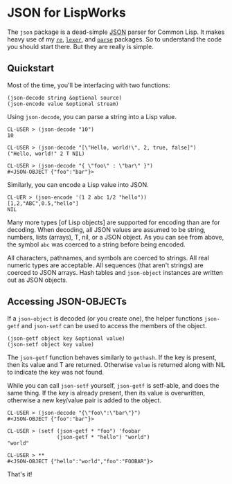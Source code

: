 # JSON for LispWorks

The `json` package is a dead-simple [JSON](http://www.json.org) parser for Common Lisp. It makes heavy use of my [`re`](http://github.com/massung/re), [`lexer`](http://github.com/massung/lexer), and [`parse`](http://github.com/massung/parse) packages. So to understand the code you should start there. But they are really is simple.

## Quickstart

Most of the time, you'll be interfacing with two functions:

    (json-decode string &optional source)
    (json-encode value &optional stream)

Using `json-decode`, you can parse a string into a Lisp value.

    CL-USER > (json-decode "10")
    10

    CL-USER > (json-decode "[\"Hello, world!\", 2, true, false]")
    ("Hello, world!" 2 T NIL)

    CL-USER > (json-decode "{ \"foo\" : \"bar\" }")
    #<JSON-OBJECT {"foo":"bar"}>

Similarly, you can encode a Lisp value into JSON.

    CL-UER > (json-encode '(1 2 abc 1/2 "hello"))
    [1,2,"ABC",0.5,"hello"]
    NIL

Many more types [of Lisp objects] are supported for encoding than are for decoding. When decoding, all JSON values are assumed to be string, numbers, lists (arrays), T, nil, or a JSON object. As you can see from above, the symbol `abc` was coerced to a string before being encoded.

All characters, pathnames, and symbols are coerced to strings. All real numeric types are acceptable. All sequences (that aren't strings) are coerced to JSON arrays. Hash tables and `json-object` instances are written out as JSON objects.

## Accessing JSON-OBJECTs

If a `json-object` is decoded (or you create one), the helper functions `json-getf` and `json-setf` can be used to access the members of the object.

    (json-getf object key &optional value)
    (json-setf object key value)

The `json-getf` function behaves similarly to `gethash`. If the key is present, then its value and T are returned. Otherwise `value` is returned along with NIL to indicate the key was not found.

While you can call `json-setf` yourself, `json-getf` is setf-able, and does the same thing. If the key is already present, then its value is overwritten, otherwise a new key/value pair is added to the object.

    CL-USER > (json-decode "{\"foo\":\"bar\"}")
    #<JSON-OBJECT {"foo":"bar"}>

    CL-USER > (setf (json-getf * "foo") 'foobar
                    (json-getf * "hello") "world")
    "world"

    CL-USER > **
    #<JSON-OBJECT {"hello":"world","foo":"FOOBAR"}>

That's it!

